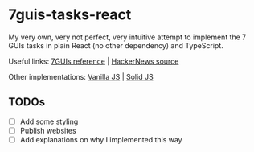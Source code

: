 # 7guis-tasks-react

My very own, very not perfect, very intuitive attempt to implement the 7 GUIs tasks in plain React (no other dependency) and TypeScript.

Useful links: [7GUIs reference](https://eugenkiss.github.io/7guis/tasks) | [HackerNews source](https://news.ycombinator.com/item?id=31273802)

Other implementations: [Vanilla JS](https://codesandbox.io/s/7guis-tasks-js-kjunj2) | [Solid JS](https://codesandbox.io/s/7guis-tasks-solid-j99utk)

## TODOs

- [ ] Add some styling
- [ ] Publish websites
- [ ] Add explanations on why I implemented this way
